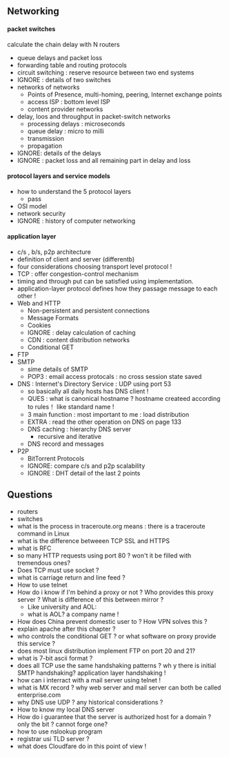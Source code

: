 ## Networking

#### packet switches

calculate the chain delay with N routers

- queue delays and packet loss
- forwarding table and routing protocols
- circuit switching : reserve resource between two end systems
- IGNORE : details of two switches
- networks of networks
  - Points of Presence, multi-homing, peering, Internet exchange points
  - access ISP : bottom level ISP
  - content provider networks
- delay, loos and throughput in packet-switch networks
  - processing delays : microseconds
  - queue delay : micro to milli
  - transmission
  - propagation
- IGNORE: details of the delays
- IGNORE : packet loss and all remaining part in delay and loss

#### protocol layers and service models

- how to understand the 5 protocol layers
  - pass
- OSI model
- network security
- IGNORE : history of computer networking 

#### application layer

- c/s , b/s, p2p architecture 
- definition of client and server (differentb)
- four considerations choosing transport level protocol !
- TCP : offer congestion-control mechanism
- timing and through put can be satisfied using implementation.
- application-layer protocol defines how they passage message to each other ! 
- Web and HTTP
  - Non-persistent and persistent connections
  - Message Formats
  - Cookies
  - IGNORE : delay calculation of caching 
  - CDN : content distribution networks
  - Conditional GET
- FTP
- SMTP
  - sime details of SMTP
  - POP3 : email access protocals : no cross session state saved 
- DNS : Internet's Directory Service : UDP using port  53
  - so basically all daily hosts has DNS client !
  - QUES : what is canonical hostname ? hostname createed according to rules！ like standard name !
  - 3 main function : most important to me : load distribution
  - EXTRA : read the other operation on DNS on page 133
  - DNS caching : hierarchy DNS server 
    - recursive and iterative
  - DNS record and messages
- P2P
  - BitTorrent Protocols
  - IGNORE:  compare c/s and p2p scalability
  - IGNORE : DHT detail of the last 2 points

## Questions

- routers
- switches
- what is the process in traceroute.org means : there is a traceroute command in Linux
- what is the difference betweeen TCP SSL and HTTPS 
- what is RFC
- so many HTTP requests using port 80 ? won't it be filled with tremendous ones? 
- Does TCP must use socket ? 
- what is carriage return and line feed ?
- How to use telnet
- How do i know if I'm behind a proxy or not ? Who provides this proxy server ? What is difference of this between mirror ?	 
  - Like university and AOL:
  -  what is AOL? a company name !
- How does China prevent domestic user to ? How VPN solves this ?
- explain apache after this chapter ?
- who controls the conditional GET ? or what software on proxy provide this service ?
- does most linux distribution implement FTP on port 20 and 21?
- what is 7-bit ascii format ?
- does all TCP use the same handshaking patterns ? wh y there is initial SMTP handshaking? application layer handshaking ! 
- how can i interract with a mail server using telnet ! 
- what is MX record ? why web server and mail server can both be called enterprise.com
- why DNS use UDP ? any historical considerations ?
- How to know my local DNS server 
- How do i guarantee that the server is authorized host for a domain ?  only the bit ? cannot forge one?
- how to use nslookup program
- registrar usi TLD server ?
- what does Cloudfare do in this point of view !
